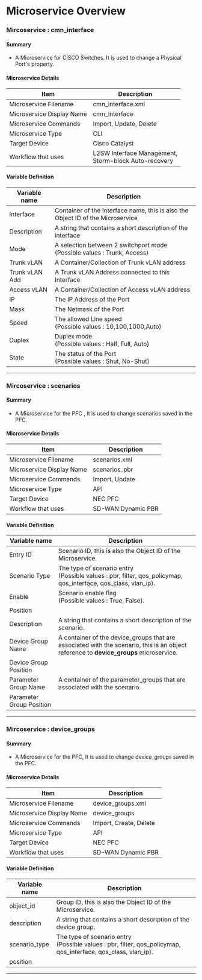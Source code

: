 # Microservice Overview
### Mircoservice : cmn_interface

#### Summary 
* A Microservice for CISCO Switches. It is used to change a Physical Port's property.

#### Microservice Details
|Item | Description|
|--- | ---|
|Microservice Filename| cmn_interface.xml|
|Microservice Display Name|cmn_interface|
|Microservice Commands| Import, Update, Delete|
|Microservice Type|CLI|
|Target Device|Cisco Catalyst|
|Workflow that uses| L2SW Interface Management, <br>Storm-block Auto-recovery|

#### Variable Definition 
|Variable name| Description|
|--- | ---|	
|Interface|Container of the Interface name, this is also the Object ID of the Microservice|
|Description|A string that contains a short description of the interface|
|Mode|A selection between 2 switchport mode <br>(Possible values : Trunk, Access)|
|Trunk vLAN|A Container/Collection of Trunk vLAN address|
|Trunk vLAN Add|A Trunk vLAN Address connected to this Interface|
|Access vLAN|A Container/Collection of Access vLAN address|
|IP|The IP Address of the Port|
|Mask|The Netmask of the Port|
|Speed|The allowed Line speed <br>(Possible values : 10,100,1000,Auto)|
|Duplex|Duplex mode <br>(Possible values : Half, Full, Auto)|
|State|The status of the Port <br>(Possible values : Shut, No-Shut)|

---

### Mircoservice : scenarios

#### Summary
* A Microservice for the PFC , It is used to change scenarios saved in the PFC. 

#### Microservice Details
|Item | Description|
|--- | ---|
|Microservice Filename| scenarios.xml|
|Microservice Display Name|scenarios_pbr|
|Microservice Commands| Import, Update|
|Microservice Type|API|
|Target Device|NEC PFC|
|Workflow that uses| SD-WAN Dynamic PBR|

#### Variable Definition 
|Variable name| Description|
|--- | ---|	
|Entry ID|Scenario ID, this is also the Object ID of the Microservice.|
|Scenario Type|The type of scenario entry <br>(Possible values : pbr, filter, qos_policymap, qos_interface, qos_class, vlan_ip).|
|Enable|Scenario enable flag <br>(Possible values : True, False).|
|Position||
|Description|A string that contains a short description of the scenario.|
|Device Group Name|A container of the device_groups that are associated with the scenario, this is an object reference to **device_groups** microservice.|
|Device Group Position||
|Parameter Group Name|A container of the parameter_groups that are associated with the scenario.|
|Parameter Group Position||

---

### Mircoservice : device_groups

#### Summary
*  A Microservice for the PFC, It is used to change device_groups saved in the PFC. 

#### Microservice Details
|Item | Description|
|--- | ---|
|Microservice Filename| device_groups.xml|
|Microservice Display Name|device_groups|
|Microservice Commands| Import, Create, Delete|
|Microservice Type|API|
|Target Device|NEC PFC|
|Workflow that uses| SD-WAN Dynamic PBR|

#### Variable Definition 
|Variable name| Description|
|--- | ---|	
|object_id| Group ID, this is also the Object ID of the Microservice.|
|description|A string that contains a short description of the device group.|
|scenario_type|The type of scenario entry <br>(Possible values : pbr, filter, qos_policymap, qos_interface, qos_class, vlan_ip).|
|position||

---

